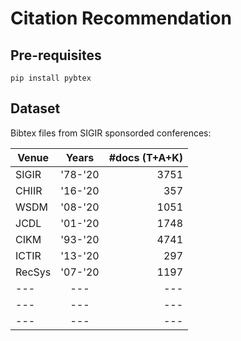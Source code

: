 # Citation Recommendation

## Pre-requisites

```
pip install pybtex
```

## Dataset

Bibtex files from SIGIR sponsorded conferences:

| Venue        | Years   | #docs (T+A+K) |
| ------------ |:-------:| -------------:|
| SIGIR        | '78-'20 |          3751 |
| CHIIR        | '16-'20 |           357 |
| WSDM         | '08-'20 |          1051 |
| JCDL         | '01-'20 |          1748 |
| CIKM         | '93-'20 |          4741 |
| ICTIR        | '13-'20 |           297 |
| RecSys       | '07-'20 |          1197 |
| ---         | --- |          --- |
| ---         | --- |          --- |
| ---         | --- |          --- |



 
